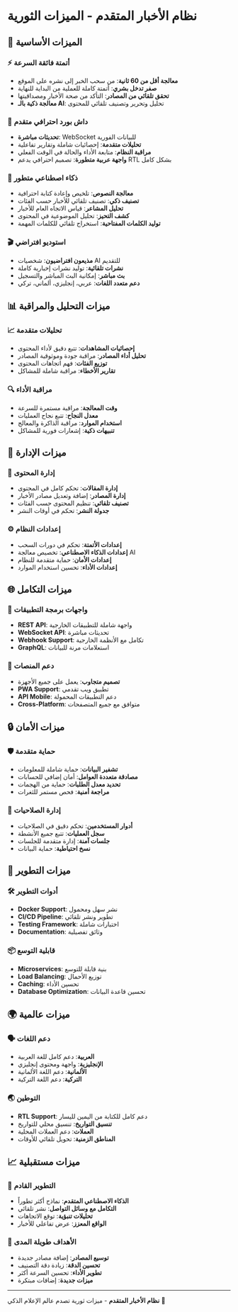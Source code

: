 # نظام الأخبار المتقدم - الميزات الثورية

## 🚀 الميزات الأساسية

### ⚡ أتمتة فائقة السرعة
- **معالجة أقل من 60 ثانية**: من سحب الخبر إلى نشره على الموقع
- **صفر تدخل بشري**: أتمتة كاملة للعملية من البداية للنهاية
- **تحقق تلقائي من المصادر**: التأكد من صحة الأخبار ومصداقيتها
- **معالجة ذكية بالـ AI**: تحليل وتحرير وتصنيف تلقائي للمحتوى

### 🎯 داش بورد احترافي متقدم
- **تحديثات مباشرة**: WebSocket للبيانات الفورية
- **تحليلات متقدمة**: إحصائيات شاملة وتقارير تفاعلية
- **مراقبة النظام**: متابعة الأداء والحالة في الوقت الفعلي
- **واجهة عربية متطورة**: تصميم احترافي يدعم RTL بشكل كامل

### 🤖 ذكاء اصطناعي متطور
- **معالجة النصوص**: تلخيص وإعادة كتابة احترافية
- **تصنيف ذكي**: تصنيف تلقائي للأخبار حسب الفئات
- **تحليل المشاعر**: قياس الاتجاه العام للأخبار
- **كشف التحيز**: تحليل الموضوعية في المحتوى
- **توليد الكلمات المفتاحية**: استخراج تلقائي للكلمات المهمة

### 🎬 استوديو افتراضي
- **مذيعون افتراضيون**: شخصيات AI للتقديم
- **نشرات تلقائية**: توليد نشرات إخبارية كاملة
- **بث مباشر**: إمكانية البث المباشر والتسجيل
- **دعم متعدد اللغات**: عربي، إنجليزي، ألماني، تركي

## 📊 ميزات التحليل والمراقبة

### 📈 تحليلات متقدمة
- **إحصائيات المشاهدات**: تتبع دقيق لأداء المحتوى
- **تحليل أداء المصادر**: مراقبة جودة وموثوقية المصادر
- **توزيع الفئات**: فهم اتجاهات المحتوى
- **تقارير الأخطاء**: مراقبة شاملة للمشاكل

### 🔍 مراقبة الأداء
- **وقت المعالجة**: مراقبة مستمرة للسرعة
- **معدل النجاح**: تتبع نجاح العمليات
- **استخدام الموارد**: مراقبة الذاكرة والمعالج
- **تنبيهات ذكية**: إشعارات فورية للمشاكل

## 🔧 ميزات الإدارة

### 📰 إدارة المحتوى
- **إدارة المقالات**: تحكم كامل في المحتوى
- **إدارة المصادر**: إضافة وتعديل مصادر الأخبار
- **تصنيف تلقائي**: تنظيم المحتوى حسب الفئات
- **جدولة النشر**: تحكم في أوقات النشر

### ⚙️ إعدادات النظام
- **إعدادات الأتمتة**: تحكم في دورات السحب
- **إعدادات الذكاء الاصطناعي**: تخصيص معالجة AI
- **إعدادات الأمان**: حماية متقدمة للنظام
- **إعدادات الأداء**: تحسين استخدام الموارد

## 🌐 ميزات التكامل

### 🔗 واجهات برمجة التطبيقات
- **REST API**: واجهة شاملة للتطبيقات الخارجية
- **WebSocket API**: تحديثات مباشرة
- **Webhook Support**: تكامل مع الأنظمة الخارجية
- **GraphQL**: استعلامات مرنة للبيانات

### 📱 دعم المنصات
- **تصميم متجاوب**: يعمل على جميع الأجهزة
- **PWA Support**: تطبيق ويب تقدمي
- **API Mobile**: دعم التطبيقات المحمولة
- **Cross-Platform**: متوافق مع جميع المتصفحات

## 🔒 ميزات الأمان

### 🛡️ حماية متقدمة
- **تشفير البيانات**: حماية شاملة للمعلومات
- **مصادقة متعددة العوامل**: أمان إضافي للحسابات
- **تحديد معدل الطلبات**: حماية من الهجمات
- **مراجعة أمنية**: فحص مستمر للثغرات

### 🔐 إدارة الصلاحيات
- **أدوار المستخدمين**: تحكم دقيق في الصلاحيات
- **سجل العمليات**: تتبع جميع الأنشطة
- **جلسات آمنة**: إدارة متقدمة للجلسات
- **نسخ احتياطية**: حماية البيانات

## 🚀 ميزات التطوير

### 🛠️ أدوات التطوير
- **Docker Support**: نشر سهل ومحمول
- **CI/CD Pipeline**: تطوير ونشر تلقائي
- **Testing Framework**: اختبارات شاملة
- **Documentation**: وثائق تفصيلية

### 📦 قابلية التوسع
- **Microservices**: بنية قابلة للتوسع
- **Load Balancing**: توزيع الأحمال
- **Caching**: تحسين الأداء
- **Database Optimization**: تحسين قاعدة البيانات

## 🌍 ميزات عالمية

### 🗣️ دعم اللغات
- **العربية**: دعم كامل للغة العربية
- **الإنجليزية**: واجهة ومحتوى إنجليزي
- **الألمانية**: دعم اللغة الألمانية
- **التركية**: دعم اللغة التركية

### 🌏 التوطين
- **RTL Support**: دعم كامل للكتابة من اليمين لليسار
- **تنسيق التواريخ**: تنسيق محلي للتواريخ
- **العملات**: دعم العملات المحلية
- **المناطق الزمنية**: تحويل تلقائي للأوقات

## 📈 ميزات مستقبلية

### 🔮 التطوير القادم
- **الذكاء الاصطناعي المتقدم**: نماذج أكثر تطوراً
- **التكامل مع وسائل التواصل**: نشر تلقائي
- **تحليلات تنبؤية**: توقع الاتجاهات
- **الواقع المعزز**: عرض تفاعلي للأخبار

### 🎯 الأهداف طويلة المدى
- **توسيع المصادر**: إضافة مصادر جديدة
- **تحسين الدقة**: زيادة دقة التصنيف
- **تطوير الأداء**: تحسين السرعة أكثر
- **ميزات جديدة**: إضافات مبتكرة

---

**نظام الأخبار المتقدم** - ميزات ثورية تصدم عالم الإعلام الذكي 🚀
